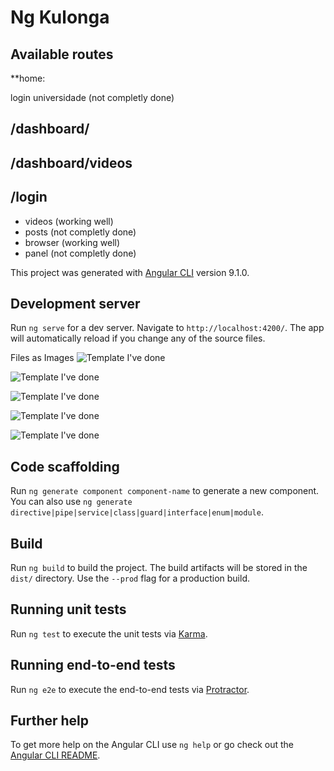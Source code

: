 # Ng Kulonga
## Available routes

**home:

 login
 universidade (not completly done)

## /dashboard/
## /dashboard/videos
## /login

- videos (working well)
- posts  (not completly done)
- browser (working well)
- panel (not completly done)

This project was generated with [Angular CLI](https://github.com/angular/angular-cli) version 9.1.0.

## Development server

Run `ng serve` for a dev server. Navigate to `http://localhost:4200/`. The app will automatically reload if you change any of the source files.

Files as Images
![Template I've done ](https://drive.google.com/file/d/1PJhKQSLvFPTbtAg9ru-3Pr2GqSV1EC89/view?usp=sharing)

![Template I've done ](https://drive.google.com/file/d/1OYeid3ha-V4yuF2da0-2fcykPLXh3W07/view?usp=sharing)

![Template I've done ](https://drive.google.com/file/d/1bIvYd5RxGRdJMzyIQglHtqiPAr7_n3My/view?usp=sharing)

![Template I've done ](https://drive.google.com/file/d/1kVvL79Yp_HEeJEcAV9iHKp-TfmxZjp0z/view?usp=sharing)

![Template I've done ](https://drive.google.com/file/d/1WjRvQDnXsTSkanCpUuMZwPWL53zxghZl/view?usp=sharing)


## Code scaffolding

Run `ng generate component component-name` to generate a new component. You can also use `ng generate directive|pipe|service|class|guard|interface|enum|module`.

## Build

Run `ng build` to build the project. The build artifacts will be stored in the `dist/` directory. Use the `--prod` flag for a production build.

## Running unit tests

Run `ng test` to execute the unit tests via [Karma](https://karma-runner.github.io).

## Running end-to-end tests

Run `ng e2e` to execute the end-to-end tests via [Protractor](http://www.protractortest.org/).

## Further help

To get more help on the Angular CLI use `ng help` or go check out the [Angular CLI README](https://github.com/angular/angular-cli/blob/master/README.md).
